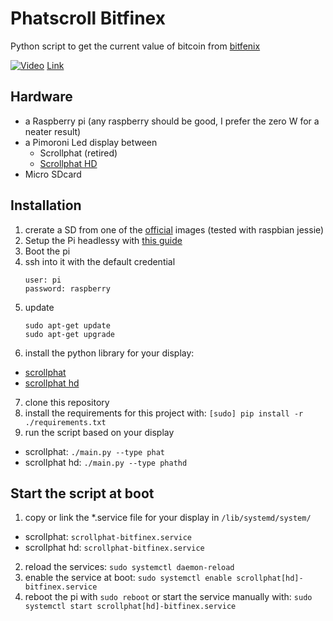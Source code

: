 # Phatscroll Bitfinex

Python script to get the current value of bitcoin from [bitfenix](https://www.bitfinex.com/)


[![Video](http://img.youtube.com/vi/MUbtMsSK6QE/0.jpg)](https://youtu.be/MUbtMsSK6QE)
[Link](https://youtu.be/MUbtMsSK6QE)

## Hardware
* a Raspberry pi (any raspberry should be good, I prefer the zero W for a neater result)
* a Pimoroni Led display between
  * Scrollphat (retired)
  * [Scrollphat HD](https://shop.pimoroni.com/products/scroll-phat-hd?variant=38472781450)
* Micro SDcard

## Installation
1. crerate a SD from one of the [official](https://www.raspberrypi.org/downloads/) images (tested with raspbian jessie)
2. Setup the Pi headlessy with [this guide](https://www.raspberrypi.org/documentation/configuration/wireless/headless.md)
3. Boot the pi
4. ssh into it with the default credential
    ```
    user: pi
    password: raspberry
    ```
5. update
    ```
    sudo apt-get update
    sudo apt-get upgrade
    ```
6. install the python library for your display:
  * [scrollphat](https://github.com/pimoroni/scroll-phat)
  * [scrollphat hd](https://github.com/pimoroni/scroll-phat-hd)
7. clone this repository
8. install the requirements for this project with: ```[sudo] pip install -r ./requirements.txt```
9. run the script based on your display
  * scrollphat: ```./main.py --type phat```
  * scrollphat hd: ```./main.py --type phathd```

## Start the script at boot
1. copy or link the *.service file for your display in ```/lib/systemd/system/```
  * scrollphat: ```scrollphat-bitfinex.service```
  * scrollphat hd: ```scrollphat-bitfinex.service```
2. reload the services: ```sudo systemctl daemon-reload```
3. enable the service at boot: ```sudo systemctl enable scrollphat[hd]-bitfinex.service```
4. reboot the pi with ```sudo reboot``` or start the service manually with: ```sudo systemctl start scrollphat[hd]-bitfinex.service```
